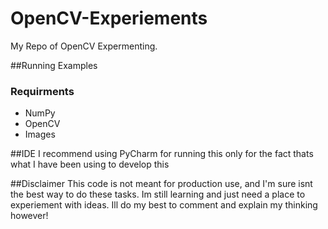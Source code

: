 # OpenCV-Experiements
My Repo of OpenCV Expermenting.

##Running Examples
### Requirments
 - NumPy
 - OpenCV
 - Images

##IDE
I recommend using PyCharm for running this only for the fact thats what
I have been using to develop this

##Disclaimer
This code is not meant for production use, and I'm sure isnt the best way to do these tasks. Im
still learning and just need a place to experiement with ideas. Ill do my best to comment and explain my thinking however!

